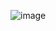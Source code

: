 ![image](https://github.com/proxdme/Dronov_AQA79-208111/assets/150331791/34269017-a1ad-4749-bc7b-060f3a7c8842)

